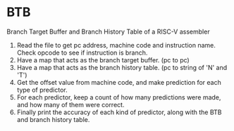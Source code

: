 # BTB
Branch Target Buffer and Branch History Table of a RISC-V assembler

1) Read the file to get pc address, machine code and instruction name. Check opcode to see if instruction is branch.
2) Have a map that acts as the branch target buffer. (pc to pc)
3) Have a map that acts as the branch history table. (pc to string of 'N' and 'T')
4) Get the offset value from machine code, and make prediction for each type of predictor.
5) For each predictor, keep a count of how many predictions were made, and how many of them were correct.
6) Finally print the accuracy of each kind of predictor, along with the BTB and branch history table.
